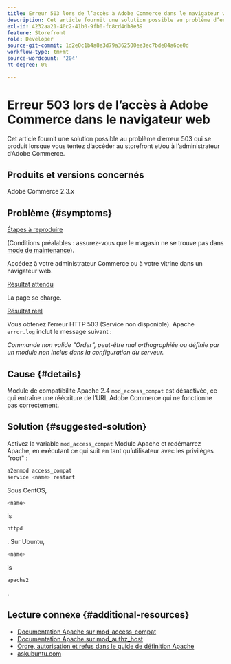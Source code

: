 ```yaml
---
title: Erreur 503 lors de l’accès à Adobe Commerce dans le navigateur web
description: Cet article fournit une solution possible au problème d’erreur 503 qui se produit lorsque vous tentez d’accéder au storefront et/ou à l’administrateur d’Adobe Commerce.
exl-id: 4232aa21-40c2-41b0-9fb0-fc8cd4db8e39
feature: Storefront
role: Developer
source-git-commit: 1d2e0c1b4a8e3d79a362500ee3ec7bde84a6ce0d
workflow-type: tm+mt
source-wordcount: '204'
ht-degree: 0%

---
```


# Erreur 503 lors de l’accès à Adobe Commerce dans le navigateur web

Cet article fournit une solution possible au problème d’erreur 503 qui se produit lorsque vous tentez d’accéder au storefront et/ou à l’administrateur d’Adobe Commerce.

## Produits et versions concernés

Adobe Commerce 2.3.x

## Problème {#symptoms}

<u>Étapes à reproduire</u>

(Conditions préalables : assurez-vous que le magasin ne se trouve pas dans [mode de maintenance](https://devdocs.magento.com/guides/v2.3/config-guide/cli/config-cli-subcommands-mode.html#config-mode-show)).

Accédez à votre administrateur Commerce ou à votre vitrine dans un navigateur web.

<u>Résultat attendu</u>

La page se charge.

<u>Résultat réel</u>

Vous obtenez l’erreur HTTP 503 (Service non disponible). Apache `error.log` inclut le message suivant :

*Commande non valide &quot;Order&quot;, peut-être mal orthographiée ou définie par un module non inclus dans la configuration du serveur.*

## Cause {#details}

Module de compatibilité Apache 2.4 `mod_access_compat` est désactivée, ce qui entraîne une réécriture de l’URL Adobe Commerce qui ne fonctionne pas correctement.

## Solution {#suggested-solution}

Activez la variable `mod_access_compat` Module Apache et redémarrez Apache, en exécutant ce qui suit en tant qu’utilisateur avec les privilèges &quot;root&quot; :

```bash
a2enmod access_compat
service <name> restart
```

Sous CentOS,

```bash
<name>
```

is

```bash
httpd
```

. Sur Ubuntu,

```bash
<name>
```

is

```bash
apache2
```

.

## Lecture connexe {#additional-resources}

* [Documentation Apache sur mod\_access\_compat](https://httpd.apache.org/docs/current/mod/mod_access_compat.html)
* [Documentation Apache sur mod\_authz\_host](https://httpd.apache.org/docs/current/mod/mod_authz_host.html)
* [Ordre, autorisation et refus dans le guide de définition Apache](https://docstore.mik.ua/orelly/linux/apache/ch05_06.htm)
* [askubuntu.com](https://askubuntu.com/questions/335228/changes-in-apache-config-between-12-04-2-and-12-04-3-lts)
